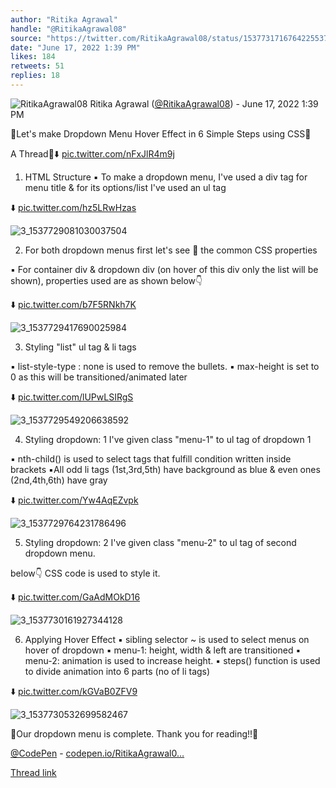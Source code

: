 ```yaml
---
author: "Ritika Agrawal"
handle: "@RitikaAgrawal08"
source: "https://twitter.com/RitikaAgrawal08/status/1537731716764225537"
date: "June 17, 2022 1:39 PM"
likes: 184
retweets: 51
replies: 18
---
```

![RitikaAgrawal08](https://pbs.twimg.com/profile_images/1536045260253515776/BNiSS_c1_normal.jpg)
Ritika Agrawal ([@RitikaAgrawal08](https://twitter.com/RitikaAgrawal08)) - June 17, 2022 1:39 PM

🔸Let's make Dropdown Menu Hover Effect in 6 Simple Steps using CSS🔸

A Thread🧵⬇️ [pic.twitter.com/nFxJlR4m9j](https://twitter.com/RitikaAgrawal08/status/1537731716764225537/video/1)

1. HTML Structure
▪️ To make a dropdown menu, I've used a div tag for menu title & for its options/list I've used an ul tag

⬇️ [pic.twitter.com/hz5LRwHzas](https://twitter.com/RitikaAgrawal08/status/1537731724133617664/photo/1)

![3_1537729081030037504](https://pbs.twimg.com/media/FVccc7OVUAABk8Q.jpg)

2. For both dropdown menus first let's see 👀 the common CSS properties

▪️ For container div & dropdown div (on hover of this div only the list will be shown), properties used are as shown below👇

⬇️ [pic.twitter.com/b7F5RNkh7K](https://twitter.com/RitikaAgrawal08/status/1537731730836099073/photo/1)

![3_1537729417690025984](https://pbs.twimg.com/media/FVccwhYVEAAAM7A.jpg)

3. Styling "list" ul tag & li tags
 
▪️ list-style-type : none is used to remove the bullets.
▪️ max-height is set to 0 as this will be transitioned/animated later

⬇️ [pic.twitter.com/lUPwLSIRgS](https://twitter.com/RitikaAgrawal08/status/1537731738167693312/photo/1)

![3_1537729549206638592](https://pbs.twimg.com/media/FVcc4LUVUAALCUZ.jpg)

4. Styling dropdown: 1
I've given class "menu-1" to ul tag of dropdown 1

▪️ nth-child() is used to select tags that fulfill condition written inside brackets 
▪️All odd li tags (1st,3rd,5th) have background as blue & even ones (2nd,4th,6th) have gray

⬇️ [pic.twitter.com/Yw4AqEZvpk](https://twitter.com/RitikaAgrawal08/status/1537731744819884032/photo/1)

![3_1537729764231786496](https://pbs.twimg.com/media/FVcdEsWUsAATjvX.jpg)

5. Styling dropdown: 2
I've given class "menu-2" to ul tag of second dropdown menu.

below👇 CSS code is used to style it.

⬇️ [pic.twitter.com/GaAdMOkD16](https://twitter.com/RitikaAgrawal08/status/1537731752063422465/photo/1)

![3_1537730161927344128](https://pbs.twimg.com/media/FVcdb14VUAAB14I.jpg)

6. Applying Hover Effect
▪️ sibling selector ~ is used to select menus on hover of dropdown
▪️ menu-1: height, width & left are transitioned
▪️ menu-2: animation is used to increase height. 
▪️ steps() function is used to divide animation into 6 parts (no of li tags)

⬇️ [pic.twitter.com/kGVaB0ZFV9](https://twitter.com/RitikaAgrawal08/status/1537731759151820800/photo/1)

![3_1537730532699582467](https://pbs.twimg.com/media/FVcdxbHUsAMTIqH.jpg)

🔸Our dropdown menu is complete. Thank you for reading!!🔸

[@CodePen](https://twitter.com/CodePen) - [codepen.io/RitikaAgrawal0…](https://codepen.io/RitikaAgrawal08/full/VwWKJvg)

[Thread link](https://twitter.com/RitikaAgrawal08/status/1537731716764225537)